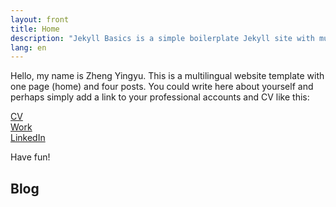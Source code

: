```yaml
---
layout: front
title: Home
description: "Jekyll Basics is a simple boilerplate Jekyll site with multilingual support."
lang: en
---
```


Hello, my name is Zheng Yingyu. This is a multilingual website template with one page (home) and four posts. You could write here about yourself and perhaps simply add a link to your professional accounts and CV like this:

[CV](https://khofstadter.info/assets/doc/K-Hofstader-CV-general-2019.pdf)   
[Work](https://www.anglia.ac.uk/people/krisztian-hofstadter)   
[LinkedIn](https://www.linkedin.com/in/tedor)

Have fun!

## Blog
